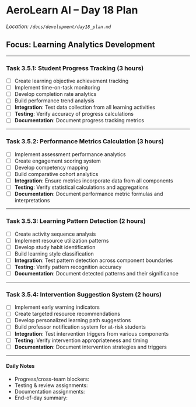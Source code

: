 # AeroLearn AI – Day 18 Plan
*Location: `/docs/development/day18_plan.md`*

## Focus: Learning Analytics Development

---

### Task 3.5.1: Student Progress Tracking (3 hours)
- [ ] Create learning objective achievement tracking
- [ ] Implement time-on-task monitoring
- [ ] Develop completion rate analytics
- [ ] Build performance trend analysis
- [ ] **Integration**: Test data collection from all learning activities
- [ ] **Testing**: Verify accuracy of progress calculations
- [ ] **Documentation**: Document progress tracking metrics

---

### Task 3.5.2: Performance Metrics Calculation (3 hours)
- [ ] Implement assessment performance analytics
- [ ] Create engagement scoring system
- [ ] Develop competency mapping
- [ ] Build comparative cohort analytics
- [ ] **Integration**: Ensure metrics incorporate data from all components
- [ ] **Testing**: Verify statistical calculations and aggregations
- [ ] **Documentation**: Document performance metric formulas and interpretations

---

### Task 3.5.3: Learning Pattern Detection (2 hours)
- [ ] Create activity sequence analysis
- [ ] Implement resource utilization patterns
- [ ] Develop study habit identification
- [ ] Build learning style classification
- [ ] **Integration**: Test pattern detection across component boundaries
- [ ] **Testing**: Verify pattern recognition accuracy
- [ ] **Documentation**: Document detected patterns and their significance

---

### Task 3.5.4: Intervention Suggestion System (2 hours)
- [ ] Implement early warning indicators
- [ ] Create targeted resource recommendations
- [ ] Develop personalized learning path suggestions
- [ ] Build professor notification system for at-risk students
- [ ] **Integration**: Test intervention triggers from various components
- [ ] **Testing**: Verify intervention appropriateness and timing
- [ ] **Documentation**: Document intervention strategies and triggers

---

#### Daily Notes
- Progress/cross-team blockers:
- Testing & review assignments:
- Documentation assignments:
- End-of-day summary: